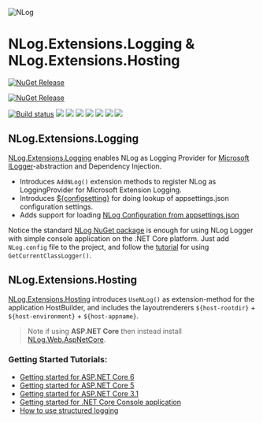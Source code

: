 ![NLog](https://nlog-project.org/images/NLog.png)

# NLog.Extensions.Logging & NLog.Extensions.Hosting

[![NuGet Release](https://img.shields.io/nuget/v/NLog.Extensions.Logging.svg?label=NLog.Extensions.Logging)](https://www.nuget.org/packages/NLog.Extensions.Logging)
<!--[![NuGet Pre Release](https://img.shields.io/nuget/vpre/NLog.Extensions.Logging.svg?label=NLog.Extensions.Logging)](https://www.nuget.org/packages/NLog.Extensions.Logging)-->

[![NuGet Release](https://img.shields.io/nuget/v/NLog.Extensions.Hosting.svg?label=NLog.Extensions.Hosting)](https://www.nuget.org/packages/NLog.Extensions.Hosting)
<!--[![NuGet Pre Release](https://img.shields.io/nuget/vpre/NLog.Extensions.Hosting.svg?label=NLog.Extensions.Hosting)](https://www.nuget.org/packages/NLog.Extensions.Hosting)-->

[![Build status](https://ci.appveyor.com/api/projects/status/0nrg8cksp4b6tab1/branch/master?svg=true)](https://ci.appveyor.com/project/nlog/nlog-framework-logging/branch/master)
[![](https://sonarcloud.io/api/project_badges/measure?project=nlog.extensions.logging&branch=master&metric=ncloc)](https://sonarcloud.io/dashboard/?id=nlog.extensions.logging&branch=master) 
[![](https://sonarcloud.io/api/project_badges/measure?project=nlog.extensions.logging&branch=master&metric=bugs)](https://sonarcloud.io/dashboard/?id=nlog.extensions.logging&branch=master) 
[![](https://sonarcloud.io/api/project_badges/measure?project=nlog.extensions.logging&branch=master&metric=vulnerabilities)](https://sonarcloud.io/dashboard/?id=nlog.extensions.logging&branch=master) 
[![](https://sonarcloud.io/api/project_badges/measure?project=nlog.extensions.logging&branch=master&metric=code_smells)](https://sonarcloud.io/project/issues?id=nlog.extensions.logging&branch=master&resolved=false&types=CODE_SMELL) 
[![](https://sonarcloud.io/api/project_badges/measure?project=nlog.extensions.logging&branch=master&metric=duplicated_lines_density)](https://sonarcloud.io/component_measures/domain/Duplications?id=nlog.extensions.logging&branch=master) 
[![](https://sonarcloud.io/api/project_badges/measure?project=nlog.extensions.logging&branch=master&metric=sqale_debt_ratio)](https://sonarcloud.io/dashboard/?id=nlog.extensions.logging&branch=master) 
[![](https://sonarcloud.io/api/project_badges/measure?project=nlog.extensions.logging&branch=master&metric=coverage)](https://sonarcloud.io/component_measures?id=nlog.extensions.logging&branch=master&metric=coverage) 

## NLog.Extensions.Logging

[NLog.Extensions.Logging](https://www.nuget.org/packages/NLog.Extensions.Logging) enables NLog as Logging Provider for [Microsoft ILogger](https://github.com/NLog/NLog.Extensions.Logging/wiki/NLog-GetCurrentClassLogger-and-Microsoft-ILogger)-abstraction and Dependency Injection.

- Introduces `AddNLog()` extension methods to register NLog as LoggingProvider for Microsoft Extension Logging.
- Introduces [${configsetting}](https://github.com/NLog/NLog/wiki/ConfigSetting-Layout-Renderer) for doing lookup of appsettings.json configuration settings.
- Adds support for loading [NLog Configuration from appsettings.json](https://github.com/NLog/NLog.Extensions.Logging/wiki/NLog-configuration-with-appsettings.json)

Notice the standard [NLog NuGet package](https://www.nuget.org/packages/NLog) is enough for using NLog Logger with simple console application on the .NET Core platform.
Just add `NLog.config` file to the project, and follow the [tutorial](https://github.com/NLog/NLog/wiki/Tutorial#configure-nlog-targets-for-output) for using `GetCurrentClassLogger()`.

## NLog.Extensions.Hosting

[NLog.Extensions.Hosting](https://www.nuget.org/packages/NLog.Extensions.Hosting) introduces `UseNLog()` as extension-method for the application HostBuilder,
and includes the layoutrenderers `${host-rootdir}` + `${host-environment}` + `${host-appname}`.

> Note if using **ASP.NET Core** then instead install [NLog.Web.AspNetCore](https://www.nuget.org/packages/NLog.web.aspnetcore).

### Getting Started Tutorials:

- [Getting started for ASP.NET Core 6](https://github.com/NLog/NLog/wiki/Getting-started-with-ASP.NET-Core-6)
- [Getting started for ASP.NET Core 5](https://github.com/NLog/NLog/wiki/Getting-started-with-ASP.NET-Core-5)
- [Getting started for ASP.NET Core 3.1](https://github.com/NLog/NLog/wiki/Getting-started-with-ASP.NET-Core-3)
- [Getting started for .NET Core Console application](https://github.com/NLog/NLog/wiki/Getting-started-with-.NET-Core-2---Console-application)
- [How to use structured logging](https://github.com/NLog/NLog/wiki/How-to-use-structured-logging)
